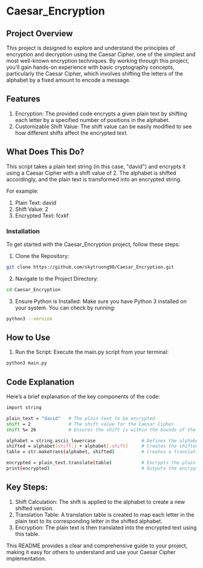 # Caesar_Encryption

## Project Overview

This project is designed to explore and understand the principles of encryption and decryption using the Caesar Cipher, one of the simplest and most well-known encryption techniques. By working through this project, you’ll gain hands-on experience with basic cryptography concepts, particularly the Caesar Cipher, which involves shifting the letters of the alphabet by a fixed amount to encode a message.

## Features

1. Encryption: The provided code encrypts a given plain text by shifting each letter by a specified number of positions in the alphabet.
2. Customizable Shift Value: The shift value can be easily modified to see how different shifts affect the encrypted text.

## What Does This Do?

This script takes a plain text string (in this case, "david") and encrypts it using a Caesar Cipher with a shift value of 2. The alphabet is shifted accordingly, and the plain text is transformed into an encrypted string.

For example:

1. Plain Text: david
2. Shift Value: 2
3. Encrypted Text: fcxkf

### Installation

To get started with the Caesar_Encryption project, follow these steps:

1. Clone the Repository:
```bash
git clone https://github.com/skytruong90/Caesar_Encryption.git
```
2. Navigate to the Project Directory:
```bash
cd Caesar_Encryption
```
3. Ensure Python is Installed:
Make sure you have Python 3 installed on your system. You can check by running:
```bash
python3 --version
```

## How to Use

1. Run the Script:
Execute the main.py script from your terminal:
```bash
python3 main.py
```

## Code Explanation

Here’s a brief explanation of the key components of the code:
```bash
import string

plain_text = "david"   # The plain text to be encrypted
shift = 2              # The shift value for the Caesar Cipher
shift %= 26            # Ensures the shift is within the bounds of the alphabet

alphabet = string.ascii_lowercase                 # Defines the alphabet
shifted = alphabet[shift:] + alphabet[:shift]     # Creates the shifted alphabet
table = str.maketrans(alphabet, shifted)          # Creates a translation table

encrypted = plain_text.translate(table)           # Encrypts the plain text using the table
print(encrypted)                                  # Outputs the encrypted text
```
## Key Steps:
1. Shift Calculation: The shift is applied to the alphabet to create a new shifted version.
2. Translation Table: A translation table is created to map each letter in the plain text to its corresponding letter in the shifted alphabet.
3. Encryption: The plain text is then translated into the encrypted text using this table.

This README provides a clear and comprehensive guide to your project, making it easy for others to understand and use your Caesar Cipher implementation.
